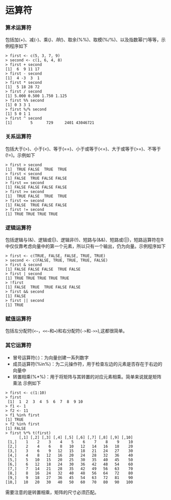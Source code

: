 # 运算符
### 算术运算符
包括加(+)、减(-)、乘(*)、除(*)、取余(%%)、取模(%/%)、以及指数幂(^)等等，示例程序如下
```
> first <- c(5, 3, 7, 9)
> second <- c(1, 6, 4, 8)
> first + second
[1]  6  9 11 17
> first - second
[1]  4 -3  3  1
> first * second
[1]  5 18 28 72
> first / second
[1] 5.000 0.500 1.750 1.125
> first %% second
[1] 0 3 3 1
> first %/% second
[1] 5 0 1 1
> first ^ second
[1]        5      729     2401 43046721
```
### 关系运算符
包括大于(>)、小于(<)、等于(==)、小于或等于(<=)、大于或等于(>=)、不等于(!=)。示例如下
```
> first > second
[1]  TRUE FALSE  TRUE  TRUE
> first < second
[1] FALSE  TRUE FALSE FALSE
> first == second
[1] FALSE FALSE FALSE FALSE
> first >= second
[1]  TRUE FALSE  TRUE  TRUE
> first <= second
[1] FALSE  TRUE FALSE FALSE
> first != second
[1] TRUE TRUE TRUE TRUE
```
### 逻辑运算符
包括逻辑与(&)、逻辑或(|)、逻辑非(!)、短路与(&&)、短路或(||)，短路运算符在R中仅仅靠考虑向量中的第一个元素，所以只有一个输出，仍为向量。示例程序如下
```
> first <- c(TRUE, FALSE, FALSE, TRUE, TRUE)
> second <- c(FALSE, TRUE, TRUE, TRUE, FALSE)
> first & second
[1] FALSE FALSE FALSE  TRUE FALSE
> first | second
[1] TRUE TRUE TRUE TRUE TRUE
> !first
[1] FALSE  TRUE  TRUE FALSE FALSE
> first && second
[1] FALSE
> first || second
[1] TRUE
```
### 赋值运算符
包括左分配符(`<−`，`<<−`和`=`)和右分配符(`->`和`->>`),这都很简单。
### 其它运算符
+ 冒号运算符(:)：为向量创建一系列数字
+ 成员运算符(%in%)：为二元操作符，用于检查左边的元素是否存在于右边的向量中
+ 转置相乘(%*%)：用于将矩阵与其转置的对应元素相乘。简单来说就是矩阵乘法
示例如下
```
> first <- c(1:10)
> first
 [1]  1  2  3  4  5  6  7  8  9 10
> f1 <- 1
> f2 <- 11
> f1 %in% first
[1] TRUE
> f2 %in% first
[1] FALSE
> first %*% t(first)
      [,1] [,2] [,3] [,4] [,5] [,6] [,7] [,8] [,9] [,10]
 [1,]    1    2    3    4    5    6    7    8    9    10
 [2,]    2    4    6    8   10   12   14   16   18    20
 [3,]    3    6    9   12   15   18   21   24   27    30
 [4,]    4    8   12   16   20   24   28   32   36    40
 [5,]    5   10   15   20   25   30   35   40   45    50
 [6,]    6   12   18   24   30   36   42   48   54    60
 [7,]    7   14   21   28   35   42   49   56   63    70
 [8,]    8   16   24   32   40   48   56   64   72    80
 [9,]    9   18   27   36   45   54   63   72   81    90
[10,]   10   20   30   40   50   60   70   80   90   100
```
需要注意的是转置相乘，矩阵的尺寸必须匹配。